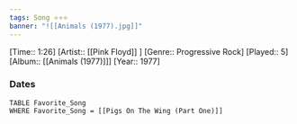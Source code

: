 ```yaml
---
tags: Song ⭐⭐⭐ 
banner: "![[Animals (1977).jpg]]"
---
```

[Time:: 1:26]
[Artist:: [[Pink Floyd]] ]
[Genre:: Progressive Rock]
[Played:: 5]
[Album:: [[Animals (1977)]]]
[Year:: 1977]
### Dates
````dataview
TABLE Favorite_Song
WHERE Favorite_Song = [[Pigs On The Wing (Part One)]]
````